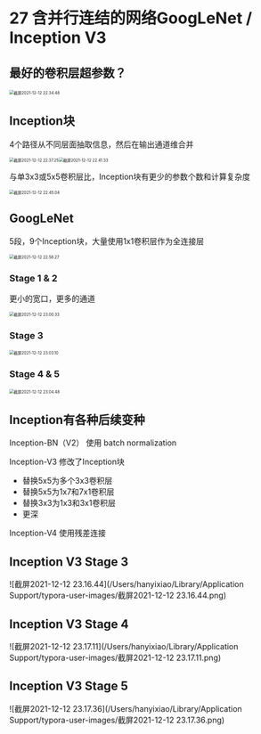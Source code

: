 # 27 含并行连结的网络GoogLeNet / Inception V3

<!--Inception块用4条有不同超参数的卷积层和池化层的路来抽取不同的信息-->

<!--它的一个主要优点是模型参数小，计算复杂度低-->

<!--GoogLeNet使用了9个Inception块，是第一个达到上百层的网络-->

## 最好的卷积层超参数？

<img src="/Users/hanyixiao/Library/Application Support/typora-user-images/截屏2021-12-12 22.34.48.png" alt="截屏2021-12-12 22.34.48" style="zoom:50%;" />

 ## Inception块

4个路径从不同层面抽取信息，然后在输出通道维合并

<img src="/Users/hanyixiao/Library/Application Support/typora-user-images/截屏2021-12-12 22.37.25.png" alt="截屏2021-12-12 22.37.25" style="zoom:50%;" /><img src="/Users/hanyixiao/Library/Application Support/typora-user-images/截屏2021-12-12 22.41.33.png" alt="截屏2021-12-12 22.41.33" style="zoom:50%;" />

与单3x3或5x5卷积层比，Inception块有更少的参数个数和计算复杂度

<img src="/Users/hanyixiao/Library/Application Support/typora-user-images/截屏2021-12-12 22.45.04.png" alt="截屏2021-12-12 22.45.04" style="zoom:50%;" />

## GoogLeNet

5段，9个Inception块，大量使用1x1卷积层作为全连接层

<img src="/Users/hanyixiao/Library/Application Support/typora-user-images/截屏2021-12-12 22.58.27.png" alt="截屏2021-12-12 22.58.27" style="zoom:50%;" />

### Stage 1 & 2

更小的宽口，更多的通道

<img src="/Users/hanyixiao/Library/Application Support/typora-user-images/截屏2021-12-12 23.00.33.png" alt="截屏2021-12-12 23.00.33" style="zoom:50%;" />

### Stage 3

<img src="/Users/hanyixiao/Library/Application Support/typora-user-images/截屏2021-12-12 23.03.10.png" alt="截屏2021-12-12 23.03.10" style="zoom:50%;" />

### Stage 4 & 5

<img src="/Users/hanyixiao/Library/Application Support/typora-user-images/截屏2021-12-12 23.04.48.png" alt="截屏2021-12-12 23.04.48" style="zoom:50%;" />

## Inception有各种后续变种

Inception-BN（V2） 使用 batch normalization

Inception-V3 修改了Inception块

- 替换5x5为多个3x3卷积层
- 替换5x5为1x7和7x1卷积层
- 替换3x3为1x3和3x1卷积层
- 更深

Inception-V4 使用残差连接

## Inception V3  Stage 3

![截屏2021-12-12 23.16.44](/Users/hanyixiao/Library/Application Support/typora-user-images/截屏2021-12-12 23.16.44.png)

## Inception V3 Stage 4

![截屏2021-12-12 23.17.11](/Users/hanyixiao/Library/Application Support/typora-user-images/截屏2021-12-12 23.17.11.png)

## Inception V3 Stage 5

![截屏2021-12-12 23.17.36](/Users/hanyixiao/Library/Application Support/typora-user-images/截屏2021-12-12 23.17.36.png)